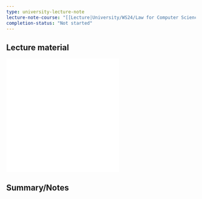 ```yaml
---
type: university-lecture-note
lecture-note-course: "[[Lecture|University/WS24/Law for Computer Science/Lecture]]"
completion-status: "Not started"
---
```

## Lecture material
![](_attachments/Introduction_to_patents%201.pdf)
![](_attachments/Software_patents%201.pdf)

## Summary/Notes
